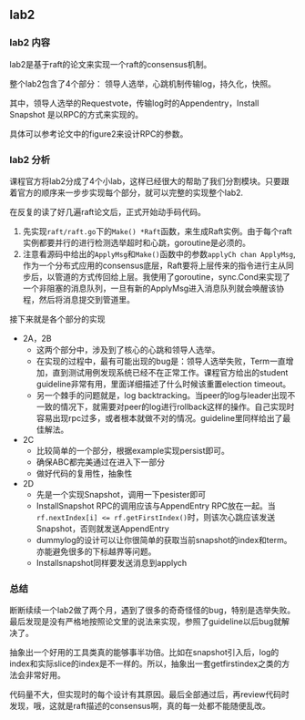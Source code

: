 ## lab2

### lab2 内容

lab2是基于raft的论文来实现一个raft的consensus机制。

整个lab2包含了4个部分：
领导人选举，心跳机制传输log，持久化，快照。

其中，领导人选举的Requestvote，传输log时的Appendentry，Install Snapshot 是以RPC的方式来实现的。

具体可以参考论文中的figure2来设计RPC的参数。

### lab2 分析
课程官方将lab2分成了4个小lab，这样已经很大的帮助了我们分割模块。只要跟着官方的顺序来一步步实现每个部分，就可以完整的实现整个lab2.

在反复的读了好几遍raft论文后，正式开始动手码代码。

1. 先实现```raft/raft.go```下的```Make() *Raft```函数，来生成Raft实例。由于每个raft实例都要并行的进行检测选举超时和心跳，goroutine是必须的。
2. 注意看源码中给出的```ApplyMsg```和```Make()```函数中的参数```applyCh chan ApplyMsg```, 作为一个分布式应用的consensus底层，Raft要将上层传来的指令进行主从同步后，以管道的方式传回给上层。我使用了goroutine，sync.Cond来实现了一个非阻塞的消息队列，一旦有新的ApplyMsg进入消息队列就会唤醒该协程，然后将消息提交到管道里。

接下来就是各个部分的实现

- 2A，2B
  - 这两个部分中，涉及到了核心的心跳和领导人选举。
  - 在实现的过程中，最有可能出现的bug是：领导人选举失败，Term一直增加，直到测试用例发现系统已经不在正常工作。课程官方给出的student guideline非常有用，里面详细描述了什么时候该重置election timeout。
  - 另一个棘手的问题就是，log backtracking。当peer的log与leader出现不一致的情况下，就需要对peer的log进行rollback这样的操作。自己实现时容易出现rpc过多，或者根本就做不对的情况。guideline里同样给出了最佳解法。
- 2C
  - 比较简单的一个部分，根据example实现persist即可。
  - 确保ABC都完美通过在进入下一部分
  - 做好代码的复用性，抽象性
- 2D
  - 先是一个实现Snapshot，调用一下pesister即可
  - InstallSnapshot RPC的调用应该与AppendEntry RPC放在一起。当```rf.nextIndex[i] <= rf.getFirstIndex()```时，则该次心跳应该发送Snapshot，否则就发送AppendEntry
  - dummylog的设计可以让你很简单的获取当前snapshot的index和term。亦能避免很多的下标越界等问题。
  - Installsnapshot同样要发送消息到applych



### 总结

断断续续一个lab2做了两个月，遇到了很多的奇奇怪怪的bug，特别是选举失败。最后发现是没有严格地按照论文里的说法来实现，参照了guideline以后bug就解决了。

抽象出一个好用的工具类真的能够事半功倍。比如在snapshot引入后，log的index和实际slice的index是不一样的。所以，抽象出一套getfirstindex之类的方法会非常好用。

代码量不大，但实现时的每个设计有其原因。最后全部通过后，再review代码时发现，哦，这就是raft描述的consensus啊，真的每一处都不能随便乱改。